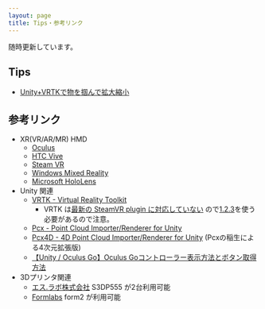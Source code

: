 ```yaml
---
layout: page
title: Tips・参考リンク
---
```


随時更新しています。

## Tips

* [Unity+VRTKで物を掴んで拡大縮小](https://qiita.com/inyo/items/73d31c33799696251b6a)

## 参考リンク

* XR(VR/AR/MR) HMD
  * [Oculus](https://www.oculus.com/)
  * [HTC Vive](https://www.vive.com/jp/)
  * [Steam VR](https://store.steampowered.com/steamvr?l=japanese)
  * [Windows Mixed Reality](https://www.microsoft.com/ja-jp/windows/windows-mixed-reality)
  * [Microsoft HoloLens](https://www.microsoft.com/ja-jp/hololens)
* Unity 関連
  * [VRTK - Virtual Reality Toolkit](https://vrtoolkit.readme.io/)
    * VRTK は[最新の SteamVR plugin に対応していない](https://twitter.com/VR_Toolkit/status/1043735543153070080) ので[1.2.3](https://github.com/ValveSoftware/steamvr_unity_plugin/releases/download/1.2.3/SteamVR.Plugin.unitypackage)を使う必要があるので注意。
  * [Pcx - Point Cloud Importer/Renderer for Unity](https://github.com/keijiro/Pcx)
  * [Pcx4D - 4D Point Cloud Importer/Renderer for Unity](https://github.com/romanesco/Pcx4D) (Pcxの稲生による4次元拡張版)
  * [【Unity / Oculus Go】Oculus Goコントローラー表示方法とボタン取得方法](http://rikoubou.hatenablog.com/entry/2018/06/04/193607)
* 3Dプリンタ関連
  * [エス.ラボ株式会社](http://slab.jp/) S3DP555 が2台利用可能
  * [Formlabs](https://formlabs.com/ja/) form2 が利用可能
